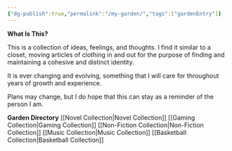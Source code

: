 ```yaml
---
{"dg-publish":true,"permalink":"/my-garden/","tags":["gardenEntry"]}
---
```


**What Is This?**

This is a collection of ideas, feelings, and thoughts. I find it similar to a closet, moving articles of clothing in and out for the purpose of finding and maintaining a cohesive and distinct identity.

It is ever changing and evolving, something that I will care for throughout years of growth and experience.

Plans may change, but I do hope that this can stay as a reminder of the person I am.

**Garden Directory**
[[Novel Collection\|Novel Collection]]
[[Gaming Collection\|Gaming Collection]]
[[Non-Fiction Collection\|Non-Fiction Collection]]
[[Music Collection\|Music Collection]]
[[Basketball Collection\|Basketball Collection]]
